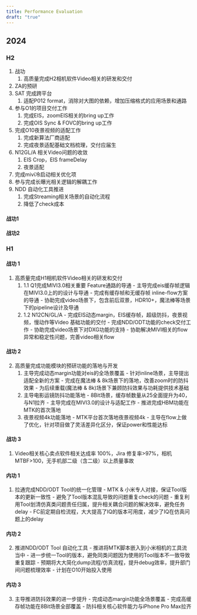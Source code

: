 ```yaml
---
title: Performance Evaluation
draft: "true"
---
```


## 2024

### H2

1. 战功
	1. 高质量完成H2相机软件Video相关的研发和交付
2. ZA的预研
3. SAT 完成跨平台
	1. 适配P012 format，消除对大图的依赖，增加压缩格式的应用场景和通路
4. 参与O1的项目交付工作
	1. 完成EIS，zoomEIS相关的bring up工作
	2. 完成OIS Sync & FOVC的bring up工作
5. 完成O10夜景视频的适配工作
	1. 完成新算法厂商适配
	2. 完成夜景适配基础文档梳理，交付应届生
6. N12GL/A 相关Video问题的收敛
	1. EIS Crop，EIS frameDelay
	2. 夜景适配
7. 完成mivi冷启动相关优化项
8. 参与完成长曝光相关逻辑的解耦工作
9. NDD 自动化工具推进
	1. 完成Streaming相关场景的自动化流程
	2. 降低了check成本

#### 战功1

#### 战功2



### H1

#### 战功 1

1. 高质量完成H1相机软件Video相关的研发和交付
	1. 1.1 Q1完成MIVI3.0相关重要 Feature通路的导通 - 主导完成eis缓存帧逻辑在MIVI3.0上的的设计与导通 - 完成有缓存帧和无缓存帧 inline-flow方案的导通 - 协助完成video场景下，包含前后双景，HDR10+，魔法棒等场景下的pipeline设计及导通
	2. 1.2 N12CN/GL/A - 完成EIS动态margin，EIS缓存帧，超级防抖，夜景视频，慢动作等Video 基础功能的交付 - 完成NDD/ODT功能的check交付工作 - 协助完成video场景下对DXG功能的支持 - 协助解决MIVI相关的flow异常和稳定性问题，完善video相关flow

#### 战功 2

2. 高质量完成功能模块的预研功能的落地与开发
	1. 主导完成动态margin功能对eis的全场景覆盖 - 针对inline场景，主导提出适配全新的方案 - 完成在魔法棒 & 8k场景下的落地，改善zoom时的防抖效果 - 为后续重载(魔法棒 & 8k)场景下兼顾防抖效果与功耗提供技术基础 
	2. 主导电影运镜防抖功能落地 - 8Bit场景，缓存帧数量从25全面提升为40，与N1拉齐 - 主导完成在MIVI3.0的设计与适配工作 - 推进完成HBM功能在MTK的首次落地 
	3. 夜景视频4k功能落地 - MTK平台首次落地夜景视频4k - 主导在flow上做了优化，针对项目做了灵活差异化区分，保证power和性能达标

#### 战功 3

1. Video相关核心卖点软件相关达成率 100%，Jira 修复率>97%，相机 MTBF>100，无手机部二级（含二级）以上质量事故

#### 内功 1

1. 拉通完成NDD/ODT Tool的统一化管理 - MTK & 小米专人对接，保证Tool版本的更新一致性 - 避免了Tool版本混乱导致的问题重复check的问题 - 重复利用Tool划清仿真类问题责任归属，提升相关耦合问题的解决效率，避免任务delay - FC前定期自检流程，大大提高了IQ的版本可用度，减少了IQ在仿真问题上的delay

#### 内功 2

2. 推进NDD/ODT Tool 自动化工具 - 推进将MTK脚本嵌入到小米相机的工具流当中 - 进一步统一Tool的版本，避免同类问题因为使用的Tool版本不一致导致重复跟踪 - 预期将大大简化dump流程/仿真流程，提升debug效率，提升部门间问题梳理效率 - 计划在O10开始投入使用

#### 内功 3

3. 主导推进防抖效果的进一步提升 - 完成动态margin功能全场景覆盖 - 完成高缓存帧功能在8Bit场景全部覆盖 - 防抖相关核心软件能力与iPhone Pro Max拉齐